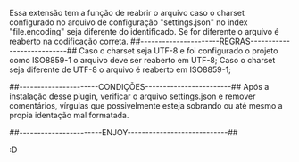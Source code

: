 

Essa extensão tem a função de reabrir o arquivo caso o charset configurado no arquivo de configuração "settings.json" no index "file.encoding" seja diferente do identificado. Se for diferente o arquivo é reaberto na codificação correta.
##----------------------REGRAS---------------------------##
Caso o charset seja UTF-8 e foi configurado o projeto como ISO8859-1 o arquivo deve ser reaberto em UTF-8;
Caso o charset seja diferente de UTF-8 o arquivo é reaberto em ISO8859-1;

##----------------------CONDIÇÕES------------------------##
Após a instalação desse plugin, verificar o arquivo settings.json e remover comentários, vírgulas que possivelmente esteja sobrando ou até mesmo a propia identação mal formatada.

##-----------------------ENJOY----------------------------##

:D